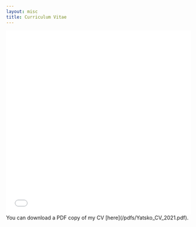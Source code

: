 ```yaml
---
layout: misc
title: Curriculum Vitae
---
```


<iframe src="/pdfs/Yatsko_CV_2021dec.pdf" width="100%" height="500" frameborder="no" border="0" marginwidth="0" marginheight="0"></iframe>
You can download a PDF copy of my CV [here](/pdfs/Yatsko_CV_2021.pdf).

